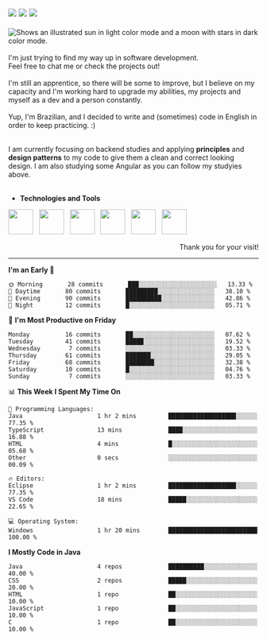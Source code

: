 <!-- Social Media -->
[<img src="https://img.shields.io/badge/linkedin-%230077B5.svg?style=for-the-badge&logo=linkedin&logoColor=white" heigth="auto" width="auto">](https://www.linkedin.com/in/lucaspinarj/)
[<img src="https://img.shields.io/badge/WhatsApp-25D366?style=for-the-badge&logo=whatsapp&logoColor=white" heigth="auto" width="auto">](https://wa.me/5521998905570?text=Hi,%20Lucas!)
[<img src="https://img.shields.io/badge/Skype-%2300AFF0.svg?style=for-the-badge&logo=Skype&logoColor=white" heigth="auto" width="auto">](https://join.skype.com/invite/klGAaRZtfkEh)
---
<picture>
  <source media="(prefers-color-scheme: dark)" srcset="https://readme-typing-svg.herokuapp.com?size=16&duration=2000&color=C8D0D8&background=FFFFFF00&vCenter=true&width=160&height=30&lines=Hello+there!+%F0%9F%91%8B%F0%9F%8F%BC">
  <source media="(prefers-color-scheme: light)" srcset="https://readme-typing-svg.herokuapp.com?size=16&duration=2000&color=000000&background=FFFFFF00&vCenter=true&width=160&height=30&lines=Hello+there!+%F0%9F%91%8B%F0%9F%8F%BC">
  <img alt="Shows an illustrated sun in light color mode and a moon with stars in dark color mode." src="https://user-images.githubusercontent.com/25423296/163456779-a8556205-d0a5-45e2-ac17-42d089e3c3f8.png">
</picture> <br><br>
I'm just trying to find my way up in software development. <br>
Feel free to chat me or check the projects out!
<br><br>
I'm still an apprentice, so there will be some to improve, but I believe on my capacity and I'm working hard to upgrade my abilities, my projects and myself as a dev and a person constantly.
<br><br>
Yup, I'm Brazilian, and I decided to write and (sometimes) code in English in order to keep practicing. :)
<br><br>

I am currently focusing on backend studies and applying **principles** and **design patterns** to my code to give them a clean and correct looking design. I am also studying some Angular as you can follow my studyies above. 
<br><br>

* **Technologies and Tools** <br>
<!-- Technologies and Tools -->
<p>
<img src="https://cdn.jsdelivr.net/gh/devicons/devicon/icons/html5/html5-original.svg" heigth="50" width="50"/> &nbsp;
<img src="https://cdn.jsdelivr.net/gh/devicons/devicon/icons/css3/css3-original.svg" heigth="50" width="50"/> &nbsp;
<img src="https://cdn.jsdelivr.net/gh/devicons/devicon/icons/java/java-original.svg" heigth="50" width="50"/> &nbsp;
<img src="https://cdn.jsdelivr.net/gh/devicons/devicon/icons/mysql/mysql-original-wordmark.svg" heigth="50" width="50"/> &nbsp;
<img src="https://cdn.jsdelivr.net/gh/devicons/devicon/icons/git/git-original.svg" heigth="50" width="50"/> &nbsp;
<img src="https://cdn.jsdelivr.net/gh/devicons/devicon/icons/angularjs/angularjs-original.svg" heigth="50" width="50"/> &nbsp;
  
</p>
<p align="right">
Thank you for your visit!
</p>

---

<!--START_SECTION:waka-->
**I'm an Early 🐤** 

```text
🌞 Morning       28 commits       ███░░░░░░░░░░░░░░░░░░░░░░   13.33 % 
🌆 Daytime       80 commits       █████████░░░░░░░░░░░░░░░░   38.10 % 
🌃 Evening       90 commits       ██████████░░░░░░░░░░░░░░░   42.86 % 
🌙 Night         12 commits       █░░░░░░░░░░░░░░░░░░░░░░░░   05.71 % 

```
📅 **I'm Most Productive on Friday** 

```text
Monday          16 commits       ██░░░░░░░░░░░░░░░░░░░░░░░   07.62 % 
Tuesday         41 commits       █████░░░░░░░░░░░░░░░░░░░░   19.52 % 
Wednesday        7 commits       ░░░░░░░░░░░░░░░░░░░░░░░░░   03.33 % 
Thursday        61 commits       ███████░░░░░░░░░░░░░░░░░░   29.05 % 
Friday          68 commits       ████████░░░░░░░░░░░░░░░░░   32.38 % 
Saturday        10 commits       █░░░░░░░░░░░░░░░░░░░░░░░░   04.76 % 
Sunday           7 commits       ░░░░░░░░░░░░░░░░░░░░░░░░░   03.33 % 

```


📊 **This Week I Spent My Time On** 

```text
💬 Programming Languages: 
Java                     1 hr 2 mins         ███████████████████░░░░░░   77.35 % 
TypeScript               13 mins             ████░░░░░░░░░░░░░░░░░░░░░   16.88 % 
HTML                     4 mins              █░░░░░░░░░░░░░░░░░░░░░░░░   05.68 % 
Other                    0 secs              ░░░░░░░░░░░░░░░░░░░░░░░░░   00.09 % 

🔥 Editors: 
Eclipse                  1 hr 2 mins         ███████████████████░░░░░░   77.35 % 
VS Code                  18 mins             █████░░░░░░░░░░░░░░░░░░░░   22.65 % 

💻 Operating System: 
Windows                  1 hr 20 mins        █████████████████████████   100.00 % 

```

**I Mostly Code in Java** 

```text
Java                     4 repos             ██████████░░░░░░░░░░░░░░░   40.00 % 
CSS                      2 repos             █████░░░░░░░░░░░░░░░░░░░░   20.00 % 
HTML                     1 repo              ██░░░░░░░░░░░░░░░░░░░░░░░   10.00 % 
JavaScript               1 repo              ██░░░░░░░░░░░░░░░░░░░░░░░   10.00 % 
C                        1 repo              ██░░░░░░░░░░░░░░░░░░░░░░░   10.00 % 

```



<!--END_SECTION:waka-->
